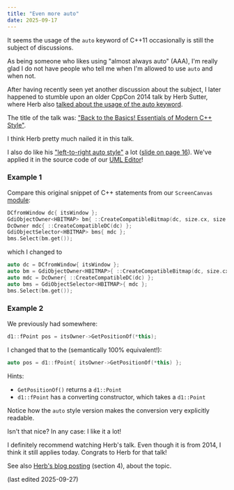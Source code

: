 ```yaml
---
title: "Even more auto"
date: 2025-09-17
---
```


It seems the usage of the `auto` keyword of C++11 occasionally is still
the subject of discussions.

As being someone who likes using "almost always auto" (AAA), I'm really
glad I do not have people who tell me when I'm allowed to use `auto` and when not.

After having recently seen yet another discussion about the subject, I later
happened to stumble upon an older CppCon 2014 talk by Herb Sutter, where Herb also
[talked about the usage of the auto keyword](https://www.youtube.com/watch?v=xnqTKD8uD64&t=1709s).

The title of the talk was:
["Back to the Basics! Essentials of Modern C++ Style"](https://www.youtube.com/watch?v=xnqTKD8uD64).

I think Herb pretty much nailed it in this talk.

I also do like his ["left-to-right auto style"](https://www.youtube.com/watch?v=xnqTKD8uD64&t=2458s) a lot
([slide on page 16](https://github.com/CppCon/CppCon2014/blob/master/Presentations/Back%20to%20the%20Basics!%20Essentials%20of%20Modern%20C%2B%2B%20Style/Back%20to%20the%20Basics!%20Essentials%20of%20Modern%20C%2B%2B%20Style%20-%20Herb%20Sutter%20-%20CppCon%202014.pdf)). We've applied it in the source code of our [UML Editor](https://cadifra.com/)!

### Example 1

Compare this original snippet of C++ statements from our `ScreenCanvas`
[module](https://abuehl.github.io/2025/03/24/converting-to-modules.html):

```cpp
DCfromWindow dc{ itsWindow };
GdiObjectOwner<HBITMAP> bm{ ::CreateCompatibleBitmap(dc, size.cx, size.cy) };
DcOwner mdc{ ::CreateCompatibleDC(dc) };
GdiObjectSelector<HBITMAP> bms{ mdc };
bms.Select(bm.get());
```

which I changed to

```cpp
auto dc = DCfromWindow{ itsWindow };
auto bm = GdiObjectOwner<HBITMAP>{ ::CreateCompatibleBitmap(dc, size.cx, size.cy) };
auto mdc = DcOwner{ ::CreateCompatibleDC(dc) };
auto bms = GdiObjectSelector<HBITMAP>{ mdc };
bms.Select(bm.get());
```

### Example 2

We previously had somewhere:

```cpp
d1::fPoint pos = itsOwner->GetPositionOf(*this);
```

I changed that to the (semantically 100% equivalent!):

```cpp
auto pos = d1::fPoint{ itsOwner->GetPositionOf(*this) };
```

Hints:

* `GetPositionOf()` returns a `d1::Point`
* `d1::fPoint` has a converting constructor, which takes a `d1::Point`

Notice how the `auto` style version makes the conversion very explicitly readable.

Isn't that nice? In any case: I like it a lot!

I definitely recommend watching Herb's talk. Even though it is from 2014, I think it
still applies today. Congrats to Herb for that talk!

See also [Herb's blog posting](https://herbsutter.com/2013/08/12/gotw-94-solution-aaa-style-almost-always-auto/)
(section 4), about the topic.

(last edited 2025-09-27)
